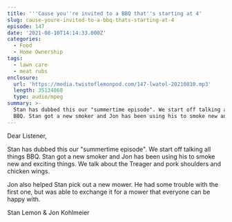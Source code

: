 ```yaml
---
title: '''Cause you''re invited to a BBQ that''s starting at 4'
slug: cause-youre-invited-to-a-bbq-thats-starting-at-4
episode: 147
date: '2021-08-10T14:14:33.000Z'
categories:
  - Food
  - Home Ownership
tags:
  - lawn care
  - meat rubs
enclosure:
  url: 'https://media.twistoflemonpod.com/147-lwatol-20210810.mp3'
  length: 35134868
  type: audio/mpeg
summary: >-
  Stan has dubbed this our "summertime episode". We start off talking all things
  BBQ. Stan got a new smoker and Jon has been using his to smoke new and ex...
---
```


Dear Listener,

Stan has dubbed this our "summertime episode". We start off talking all things BBQ. Stan got a new smoker and Jon has been using his to smoke new and exciting things. We talk about the Treager and pork shoulders and chicken wings.

Jon also helped Stan pick out a new mower. He had some trouble with the first one, but was able to exchange it for a mower that everyone can be happy with.

Stan Lemon & Jon Kohlmeier
